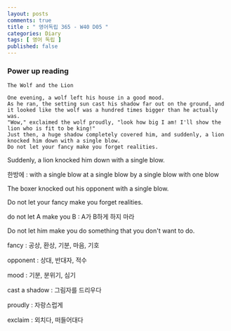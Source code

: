 ```yaml
---
layout: posts
comments: true
title : " 영어독립 365 - W40 D05 "
categories: Diary
tags: [ 영어 독립 ]
published: false
---
```


### Power up reading

```text
The Wolf and the Lion

One evening, a wolf left his house in a good mood.
As he ran, the setting sun cast his shadow far out on the ground, and it looked like the wolf was a hundred times bigger than he actually was.
"Wow," exclaimed the wolf proudly, "look how big I am! I'll show the lion who is fit to be king!"
Just then, a huge shadow completely covered him, and suddenly, a lion knocked him down with a single blow.
Do not let your fancy make you forget realities.
```

Suddenly, a lion knocked him down with a single blow.

한방에
 : with a single blow
   at a single blow
   by a single blow
   with one blow

The boxer knocked out his opponent with a single blow.

Do not let your fancy make you forget realities.

do not let A make you B
 : A가 B하게 하지 마라

Do not let him make you do something that you don't want to do.

fancy
 : 공상, 환상, 기분, 마음, 기호

opponent
 : 상대, 반대자, 적수

mood
 : 기분, 분위기, 심기

cast a shadow
 : 그림자를 드리우다

proudly
 : 자랑스럽게

exclaim
 : 외치다, 떠들어대다
